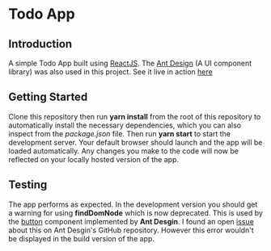 # Todo App

## Introduction
A simple Todo App built using [ReactJS](https://reactjs.org/docs/getting-started.html). The [Ant Design](https://ant.design/) (A UI component library) was also used in this project. 
See it live in action [here](https://silly-engelbart-95c9db.netlify.app/)

## Getting Started
Clone this repository then run **yarn install** from the root of this repository to automatically install the necessary dependencies, which you can also inspect from the *package.json* file. Then run **yarn start** to start the development server. Your default browser should launch and the app will be loaded automatically. Any changes you make to the code will now be reflected on your locally hosted version of the app.

## Testing
The app performs as expected. In the development version you should get a warning for using **findDomNode** which is now deprecated. This is used by the [button](https://ant.design/components/button/) component implemented by **Ant Desgin**. I found an open [issue](https://github.com/ant-design/ant-design/issues/22493) about this on Ant Desgin's GitHub repository. However this error wouldn't be displayed in the build version of the app.

